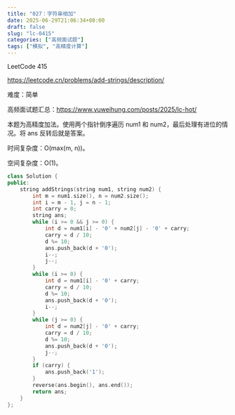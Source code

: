 ```yaml
---
title: "027：字符串相加"
date: 2025-06-29T21:06:34+08:00
draft: false
slug: "lc-0415"
categories: ["高频面试题"]
tags: ["模拟", "高精度计算"]
---
```


LeetCode 415

https://leetcode.cn/problems/add-strings/description/

难度：简单

高频面试题汇总：https://www.yuweihung.com/posts/2025/lc-hot/

本题为高精度加法。使用两个指针倒序遍历 num1 和 num2，最后处理有进位的情况。将 ans 反转后就是答案。

时间复杂度：O(max(m, n))。

空间复杂度：O(1)。

<!--more-->

```cpp
class Solution {
public:
    string addStrings(string num1, string num2) {
        int m = num1.size(), n = num2.size();
        int i = m - 1, j = n - 1;
        int carry = 0;
        string ans;
        while (i >= 0 && j >= 0) {
            int d = num1[i] - '0' + num2[j] - '0' + carry;
            carry = d / 10;
            d %= 10;
            ans.push_back(d + '0');
            i--;
            j--;
        }
        while (i >= 0) {
            int d = num1[i] - '0' + carry;
            carry = d / 10;
            d %= 10;
            ans.push_back(d + '0');
            i--;
        }
        while (j >= 0) {
            int d = num2[j] - '0' + carry;
            carry = d / 10;
            d %= 10;
            ans.push_back(d + '0');
            j--;
        }
        if (carry) {
            ans.push_back('1');
        }
        reverse(ans.begin(), ans.end());
        return ans;
    }
};
```
